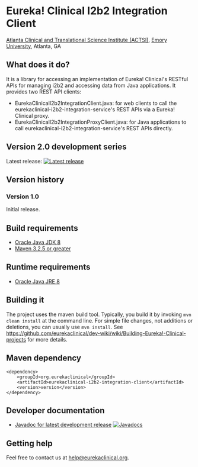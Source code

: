 # Eureka! Clinical I2b2 Integration Client
[Atlanta Clinical and Translational Science Institute (ACTSI)](http://www.actsi.org), [Emory University](http://www.emory.edu), Atlanta, GA

## What does it do?
It is a library for accessing an implementation of Eureka! Clinical's RESTful APIs for managing i2b2 and accessing data from Java applications. It provides two REST API clients:

* EurekaClinicalI2b2IntegrationClient.java: for web clients to call the eurekaclinical-i2b2-integration-service's REST APIs via a Eureka! Clinical proxy.
* EurekaClinicalI2b2IntegrationProxyClient.java: for Java applications to call eurekaclinical-i2b2-integration-service's REST APIs directly.

## Version 2.0 development series
Latest release: [![Latest release](https://maven-badges.herokuapp.com/maven-central/org.eurekaclinical/eurekaclinical-i2b2-integration-client/badge.svg)](https://maven-badges.herokuapp.com/maven-central/org.eurekaclinical//eurekaclinical-i2b2-integration-client)

## Version history
### Version 1.0
Initial release.

## Build requirements
* [Oracle Java JDK 8](http://www.oracle.com/technetwork/java/javase/overview/index.html)
* [Maven 3.2.5 or greater](https://maven.apache.org)

## Runtime requirements
* [Oracle Java JRE 8](http://www.oracle.com/technetwork/java/javase/overview/index.html)

## Building it
The project uses the maven build tool. Typically, you build it by invoking `mvn clean install` at the command line. For simple file changes, not additions or deletions, you can usually use `mvn install`. See https://github.com/eurekaclinical/dev-wiki/wiki/Building-Eureka!-Clinical-projects for more details.

## Maven dependency
```
<dependency>
    <groupId>org.eurekaclinical</groupId>
    <artifactId>eurekaclinical-i2b2-integration-client</artifactId>
    <version>version</version>
</dependency>
```

## Developer documentation
* [Javadoc for latest development release](http://javadoc.io/doc/org.eurekaclinical/eurekaclinical-i2b2-integration-client) [![Javadocs](http://javadoc.io/badge/org.eurekaclinical/eurekaclinical-i2b2-integration-client.svg)](http://javadoc.io/doc/org.eurekaclinical/eurekaclinical-i2b2-integration-client)

## Getting help
Feel free to contact us at help@eurekaclinical.org.
